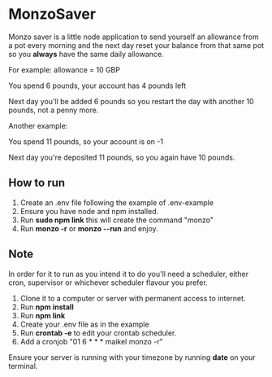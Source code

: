 # MonzoSaver

Monzo saver is a little node application to send yourself an allowance from a pot every morning and
the next day reset your balance from that same pot so you **always** have the same daily allowance. 

For example:
allowance = 10 GBP

You spend 6 pounds, your account has 4 pounds left

Next day you'll be added 6 pounds so you restart the day with another 10 pounds, not a penny more. 

Another example:

You spend 11 pounds, so your account is on -1

Next day you're deposited 11 pounds, so you again have 10 pounds. 

## How to run

1. Create an .env file following the example of .env-example
2. Ensure you have node and npm installed. 
3. Run **sudo npm link** this will create the command "monzo"
4. Run **monzo -r** or **monzo --run** and enjoy. 

## Note

In order for it to run as you intend it to do you'll need a scheduler, either cron, supervisor or whichever scheduler flavour you prefer. 


1. Clone it to a computer or server with permanent access to internet. 
2. Run **npm install**
3. Run **npm link**
4. Create your .env file as in the example
5. Run **crontab -e** to edit your crontab scheduler. 
5. Add a cronjob "01 6    * * *   maikel  monzo -r"

Ensure your server is running with your timezone by running **date** on your terminal. 
